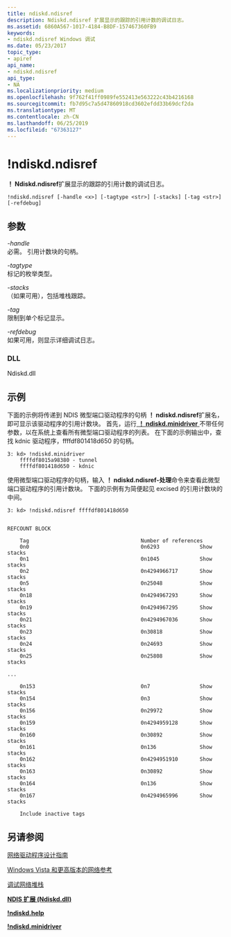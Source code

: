```yaml
---
title: ndiskd.ndisref
description: Ndiskd.ndisref 扩展显示的跟踪的引用计数的调试日志。
ms.assetid: 6860A567-1017-4184-B8DF-157467360FB9
keywords:
- ndiskd.ndisref Windows 调试
ms.date: 05/23/2017
topic_type:
- apiref
api_name:
- ndiskd.ndisref
api_type:
- NA
ms.localizationpriority: medium
ms.openlocfilehash: 9f762f41ff0989fe552413e563222c43b4216168
ms.sourcegitcommit: fb7d95c7a5d47860918cd3602efdd33b69dcf2da
ms.translationtype: MT
ms.contentlocale: zh-CN
ms.lasthandoff: 06/25/2019
ms.locfileid: "67363127"
---
```

# <a name="ndiskdndisref"></a>!ndiskd.ndisref


**！ Ndiskd.ndisref**扩展显示的跟踪的引用计数的调试日志。

```console
!ndiskd.ndisref [-handle <x>] [-tagtype <str>] [-stacks] [-tag <str>] [-refdebug] 
```

## <a name="span-idparametersspanspan-idparametersspanspan-idparametersspanparameters"></a><span id="Parameters"></span><span id="parameters"></span><span id="PARAMETERS"></span>参数


<span id="_______-handle______"></span><span id="_______-HANDLE______"></span> *-handle*   
必需。 引用计数块的句柄。

<span id="_______-tagtype______"></span><span id="_______-TAGTYPE______"></span> *-tagtype*   
标记的枚举类型。

<span id="_______-stacks______"></span><span id="_______-STACKS______"></span> *-stacks*   
（如果可用），包括堆栈跟踪。

<span id="_______-tag______"></span><span id="_______-TAG______"></span> *-tag*   
限制到单个标记显示。

<span id="_______-refdebug______"></span><span id="_______-REFDEBUG______"></span> *-refdebug*   
如果可用，则显示详细调试日志。

### <a name="span-iddllspanspan-iddllspandll"></a><span id="DLL"></span><span id="dll"></span>DLL

Ndiskd.dll

<a name="examples"></a>示例
--------

下面的示例将传递到 NDIS 微型端口驱动程序的句柄 **！ ndiskd.ndisref**扩展名，即可显示该驱动程序的引用计数块。 首先，运行[ **！ ndiskd.minidriver** ](-ndiskd-minidriver.md)不带任何参数，以在系统上查看所有微型端口驱动程序的列表。 在下面的示例输出中，查找 kdnic 驱动程序，ffffdf801418d650 的句柄。

```console
3: kd> !ndiskd.minidriver
    ffffdf8015a98380 - tunnel
    ffffdf801418d650 - kdnic
```

使用微型端口驱动程序的句柄，输入 **！ ndiskd.ndisref-处理**命令来查看此微型端口驱动程序的引用计数块。 下面的示例有为简便起见 excised 的引用计数块的中间。

```console
3: kd> !ndiskd.ndisref ffffdf801418d650


REFCOUNT BLOCK

    Tag                                    Number of references                 
    0n0                                    0n6293             Show stacks
    0n1                                    0n1045             Show stacks
    0n2                                    0n4294966717       Show stacks
    0n5                                    0n25048            Show stacks
    0n18                                   0n4294967293       Show stacks
    0n19                                   0n4294967295       Show stacks
    0n21                                   0n4294967036       Show stacks
    0n23                                   0n30818            Show stacks
    0n24                                   0n24693            Show stacks
    0n25                                   0n25808            Show stacks

...

    0n153                                  0n7                Show stacks
    0n154                                  0n3                Show stacks
    0n156                                  0n29972            Show stacks
    0n159                                  0n4294959128       Show stacks
    0n160                                  0n30892            Show stacks
    0n161                                  0n136              Show stacks
    0n162                                  0n4294951910       Show stacks
    0n163                                  0n30892            Show stacks
    0n164                                  0n136              Show stacks
    0n167                                  0n4294965996       Show stacks

    Include inactive tags
```

## <a name="span-idseealsospansee-also"></a><span id="see_also"></span>另请参阅


[网络驱动程序设计指南](https://docs.microsoft.com/windows-hardware/drivers/network/index)

[Windows Vista 和更高版本的网络参考](https://docs.microsoft.com/windows-hardware/drivers/ddi/content/_netvista/)

[调试网络堆栈](https://go.microsoft.com/fwlink/p/?linkid=845311)

[**NDIS 扩展 (Ndiskd.dll)** ](ndis-extensions--ndiskd-dll-.md)

[ **!ndiskd.help**](-ndiskd-help.md)

[ **!ndiskd.minidriver**](-ndiskd-minidriver.md)

 

 






